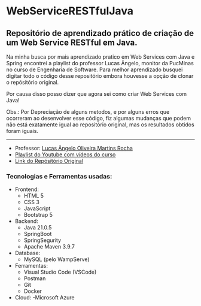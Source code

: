 # WebServiceRESTfulJava
## Repositório de aprendizado prático de criação de um Web Service RESTful em Java.

<p>
  Na minha busca por mais aprendizado pratico em Web Services com Java e Spring encontrei a playlist do professor Lucas Ângelo,
  monitor da PucMinas no curso de Engenharia de Software. Para melhor aprendizado busquei digitar todo o código desse repositório
  embora houvesse a opção de clonar o repósitório original. 
  
  Por causa disso posso dizer que agora sei como criar Web Services com Java! 

  Obs.: Por Depreciação de alguns metodos, e por alguns erros que ocorreram ao desenvolver esse código, fiz algumas mudanças que podem 
  não está exatamente igual ao repositório original, mas os resultados obtidos foram iguais.
</p>

---
* Professor: [Lucas Ângelo Oliveira Martins Rocha](https://lucasangelo.com)
* [Playlist do Youtube com vídeos do curso](https://www.youtube.com/watch?v=YcO-Q6yozmU&list=PLiXotHlANc8ptwP6wajo73OZo9Nh5i597)
* [Link do Repósitório Original](https://www.youtube.com/redirect?event=video_description&redir_token=QUFFLUhqbl9Oa0x0WFA2ZTIxTmdzTlVGeVVpM2o1Qk5NQXxBQ3Jtc0ttUnkxeTM4Qk11UXdWYVpBS1ZTQlNPbHNaTjhSS0dwTGxHTzlRazQ5THFSNHE0MXRmR29qTC1DdXhyaGtfajlaRzh4bC1maVU2QlNXenU0WFhZZ1BGeVZPeGp5cG1JVXd4MUxTMmRmMXh3LVY5cUc3NA&q=https%3A%2F%2Fgithub.com%2FLucas-Angelo%2Ftodosimple-api&v=3pQhi7M-WAQ)


### Tecnologias e Ferramentas usadas:

- Frontend:
  - HTML 5
  - CSS 3
  - JavaScript
  - Bootstrap 5
- Backend:
  - Java 21.0.5
  - SpringBoot
  - SpringSegurity
  - Apache Maven 3.9.7
- Database:
  - MySQL (pelo WampServe)
- Ferramentas:
  - Visual Studio Code (VSCode)
  - Postman
  - Git
  - Docker
- Cloud:
  -Microsoft Azure
